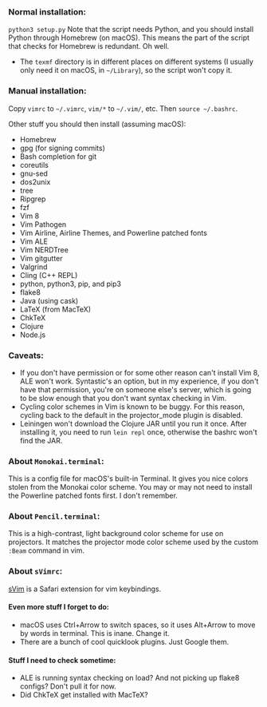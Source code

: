 ### Normal installation: ###
`python3 setup.py`
Note that the script needs Python, and you should install Python through
Homebrew (on macOS). This means the part of the script that checks for Homebrew
is redundant. Oh well.

* The `texmf` directory is in different places on different systems (I usually
  only need it on macOS, in `~/Library`), so the script won't copy it.

### Manual installation: ###
Copy `vimrc` to `~/.vimrc`, `vim/*` to `~/.vim/`, etc. Then `source ~/.bashrc`.

Other stuff you should then install (assuming macOS):
* Homebrew
* gpg (for signing commits)
* Bash completion for git
* coreutils
* gnu-sed
* dos2unix
* tree
* Ripgrep
* fzf
* Vim 8
* Vim Pathogen
* Vim Airline, Airline Themes, and Powerline patched fonts
* Vim ALE
* Vim NERDTree
* Vim gitgutter
* Valgrind
* Cling (C++ REPL)
* python, python3, pip, and pip3
* flake8
* Java (using cask)
* LaTeX (from MacTeX)
* ChkTeX
* Clojure
* Node.js

### Caveats: ###
* If you don't have permission or for some other reason can't install Vim 8,
  ALE won't work. Syntastic's an option, but in my experience, if you don't
  have that permission, you're on someone else's server, which is going to be
  slow enough that you don't want syntax checking in Vim.
* Cycling color schemes in Vim is known to be buggy. For this reason, cycling
  back to the default in the projector_mode plugin is disabled.
* Leiningen won't download the Clojure JAR until you run it once. After
  installing it, you need to run `lein repl` once, otherwise the bashrc won't
  find the JAR.

### About `Monokai.terminal`: ###
This is a config file for macOS's built-in Terminal. It gives you nice colors
stolen from the Monokai color scheme. You may or may not need to install the
Powerline patched fonts first. I don't remember.

### About `Pencil.terminal`: ###
This is a high-contrast, light background color scheme for use on projectors. It matches the projector mode color scheme used by the custom `:Beam` command in vim.

### About `sVimrc`: ###
[sVim](https://github.com/flipxfx/sVim) is a Safari extension for vim keybindings.

#### Even more stuff I forget to do: ####
* macOS uses Ctrl+Arrow to switch spaces, so it uses Alt+Arrow to move by words in terminal. This is inane. Change it.
* There are a bunch of cool quicklook plugins. Just Google them.

#### Stuff I need to check sometime: ####
* ALE is running syntax checking on load? And not picking up flake8 configs?
  Don't pull it for now.
* Did ChkTeX get installed with MacTeX?
